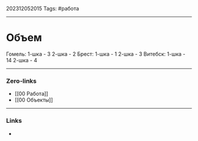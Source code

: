 202312052015
Tags: #работа 

---
# Объем

Гомель:
1-шка - 3
2-шка - 2
Брест:
1-шка - 1
2-шка - 3
Витебск:
1-шка - 14
2-шка - 4

---
### Zero-links

- [[00 Работа]]
- [[00 Объекты]]
---
### Links

-